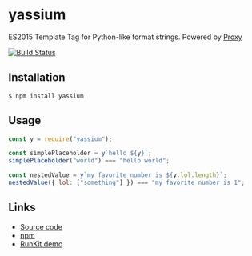 # yassium
ES2015 Template Tag for Python-like format strings. Powered by [Proxy](https://developer.mozilla.org/en-US/docs/Web/JavaScript/Reference/Global_Objects/Proxy)

[![Build Status](https://github.com/zemlanin/yassium/workflows/Node%20CI/badge.svg?branch=master)](https://github.com/zemlanin/yassium/actions)

## Installation
```
$ npm install yassium
```

## Usage
```js
const y = require("yassium");

const simplePlaceholder = y`hello ${y}`;
simplePlaceholder("world") === "hello world";

const nestedValue = y`my favorite number is ${y.lol.length}`;
nestedValue({ lol: ["something"] }) === "my favorite number is 1";
```

## Links
- [Source code](https://github.com/zemlanin/yassium)
- [npm](https://www.npmjs.com/package/yassium)
- [RunKit demo](https://runkit.com/npm/yassium)
